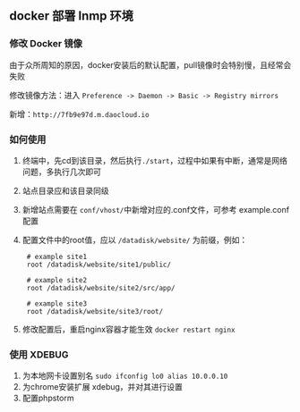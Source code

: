 ## docker 部署 lnmp 环境 

### 修改 Docker 镜像
由于众所周知的原因，docker安装后的默认配置，pull镜像时会特别慢，且经常会失败

修改镜像方法：进入 `Preference -> Daemon -> Basic -> Registry mirrors` 

新增：`http://7fb9e97d.m.daocloud.io`

### 如何使用
1. 终端中，先cd到该目录，然后执行`./start`，过程中如果有中断，通常是网络问题，多执行几次即可
2. 站点目录应和该目录同级
3. 新增站点需要在 `conf/vhost/`中新增对应的.conf文件，可参考 example.conf 配置
4. 配置文件中的root值，应以 `/datadisk/website/` 为前缀，例如：
    
        # example site1
        root /datadisk/website/site1/public/
        
        # example site2
        root /datadisk/website/site2/src/app/
        
        # example site3
        root /datadisk/website/site3/root/
5. 修改配置后，重启nginx容器才能生效 `docker restart nginx`

### 使用 XDEBUG
1. 为本地网卡设置别名 `sudo ifconfig lo0 alias 10.0.0.10`
2. 为chrome安装扩展 xdebug，并对其进行设置
3. 配置phpstorm

